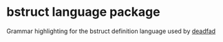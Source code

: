 # bstruct language package

Grammar highlighting for the bstruct definition language used by [deadfad](https://github.com/pwootage/deadfad)
